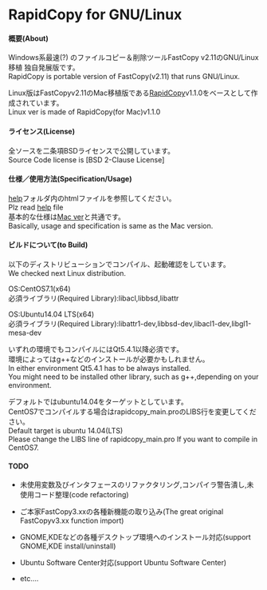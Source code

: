 # RapidCopy for GNU/Linux

#### 概要(About)

Windows系最速(?) のファイルコピー＆削除ツールFastCopy v2.11のGNU/Linux移植 独自発展版です。  
RapidCopy is portable version of FastCopy(v2.11) that runs GNU/Linux.  

Linux版はFastCopyv2.11のMac移植版である[RapidCopy]v1.1.0をベースとして作成されています。  
Linux ver is made of RapidCopy(for Mac)v1.1.0  

#### ライセンス(License)
全ソースを二条項BSDライセンスで公開しています。  
Source Code license is [BSD 2-Clause License]  

#### 仕様／使用方法(Specification/Usage)

[help]フォルダ内のhtmlファイルを参照してください。  
Plz read [help] file  
基本的な仕様は[Mac ver]と共通です。  
Basically, usage and specification is same as the Mac version.  

#### ビルドについて(to Build)
以下のディストリビューションでコンパイル、起動確認をしています。  
We checked next Linux distribution.  

OS:CentOS7.1(x64)  
必須ライブラリ(Required Library):libacl,libbsd,libattr  

OS:Ubuntu14.04 LTS(x64)  
必須ライブラリ(Required Library):libattr1-dev,libbsd-dev,libacl1-dev,libgl1-mesa-dev  

いずれの環境でもコンパイルにはQt5.4.1以降必須です。  
環境によってはg++などのインストールが必要かもしれません。  
In either environment Qt5.4.1 has to be always installed.  
You might need to be installed other library, such as g++,depending on your environment.  

デフォルトではubuntu14.04をターゲットとしています。  
CentOS7でコンパイルする場合はrapidcopy_main.proのLIBS行を変更してください。  
Default target is ubuntu 14.04(LTS)  
Please change the LIBS line of rapidcopy_main.pro If you want to compile in CentOS7.  

#### TODO
- 未使用変数及びインタフェースのリファクタリング,コンパイラ警告潰し,未使用コード整理(code refactoring)
- ご本家FastCopy3.xxの各種新機能の取り込み(The great original FastCopyv3.xx function import)
- GNOME,KDEなどの各種デスクトップ環境へのインストール対応(support GNOME,KDE install/uninstall)
- Ubuntu Software Center対応(support Ubuntu Software Center)
- etc....

   [help]: <https://github.com/KengoSawa2/RapidCopy/tree/master/help>
   [RapidCopy]: <https://itunes.apple.com/jp/app/rapidcopy/id975974524>
   [Mac ver]: <http://www.lespace.co.jp/file_bl/rapidcopy/manual/index.html>
